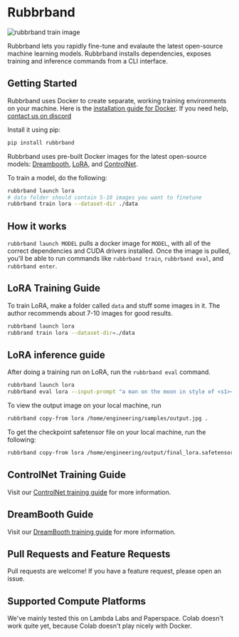 # Rubbrband

![rubbrband train image](https://lh3.googleusercontent.com/u/0/drive-viewer/AAOQEOSUMegyjMpYrbtErUyXXPoE_pVDwFZEVwQd14V9nZryxmlRKIJOHsS98ORQyIJGhv83xWsioXMsH4S2PahOFVmDwmbb=w2966-h2118)

Rubbrband lets you rapidly fine-tune and evalaute the latest open-source machine learning models. Rubbrband installs dependencies, exposes training and inference commands from a CLI interface.

## Getting Started

Rubbrband uses Docker to create separate, working training environments on your machine. Here is the [installation guide for Docker](https://docs.docker.com/engine/install/). If you need help, [contact us on discord](https://discord.gg/BW3R9yK7Fh)

Install it using pip:

``` bash
pip install rubbrband
```

Rubbrband uses pre-built Docker images for the latest open-source models: [Dreambooth](https://github.com/XavierXiao/Dreambooth-Stable-Diffusion.git), [LoRA](https://github.com/cloneofsimo/lora), and [ControlNet](https://github.com/lllyasviel/ControlNet).

To train a model, do the following:

``` bash
rubbrband launch lora
# data folder should contain 5-10 images you want to finetune
rubbrband train lora --dataset-dir ./data
```

## How it works

`rubbrband launch MODEL` pulls a docker image for `MODEL`, with all of the correct dependencies and CUDA drivers installed. Once the image is pulled, you'll be able to run commands like `rubbrband train`, `rubbrband eval`, and `rubbrband enter`.

## LoRA Training Guide

To train LoRA, make a folder called `data` and stuff some images in it. The author recommends about 7-10 images for good results.

``` bash
rubbrband launch lora
rubbrand train lora --dataset-dir=./data
```

## LoRA inference guide

After doing a training run on LoRA, run the `rubbrband eval` command.
``` bash
rubbrband launch lora
rubbrband eval lora --input-prompt "a man on the moon in style of <s1><s2>"
```

To view the output image on your local machine, run
``` bash
rubbrband copy-from lora /home/engineering/samples/output.jpg .
```

To get the checkpoint safetensor file on your local machine, run the following:
``` bash
rubbrband copy-from lora /home/engineering/output/final_lora.safetensors .
```

## ControlNet Training Guide

Visit our [ControlNet training guide](https://rubbrband.gitbook.io/cli-docs/training/controlnet) for more information.
## DreamBooth Guide

Visit our [DreamBooth training guide](https://rubbrband.gitbook.io/cli-docs/training/dreambooth) for more information.
## Pull Requests and Feature Requests

Pull requests are welcome! If you have a feature request, please open an issue.

## Supported Compute Platforms

We've mainly tested this on Lambda Labs and Paperspace. Colab doesn't work quite yet, because Colab doesn't play nicely with Docker.

